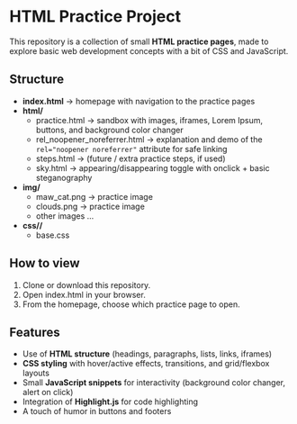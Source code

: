 # HTML Practice Project

This repository is a collection of small **HTML practice pages**, made to explore basic web development concepts with a bit of CSS and JavaScript.

##  Structure

- **index.html** → homepage with navigation to the practice pages  
- **html/**
  - practice.html → sandbox with images, iframes, Lorem Ipsum, buttons, and background color changer  
  - rel_noopener_noreferrer.html → explanation and demo of the `rel="noopener noreferrer"` attribute for safe linking  
  - steps.html → (future / extra practice steps, if used)
  - sky.html → appearing/disappearing toggle with onclick + basic steganography
- **img/**
  - maw_cat.png → practice image  
  - clouds.png → practice image
  - other images ...
- **css//**
  - base.css

##  How to view

1. Clone or download this repository.  
2. Open index.html in your browser.  
3. From the homepage, choose which practice page to open.  

## Features

- Use of **HTML structure** (headings, paragraphs, lists, links, iframes)  
- **CSS styling** with hover/active effects, transitions, and grid/flexbox layouts  
- Small **JavaScript snippets** for interactivity (background color changer, alert on click)  
- Integration of **Highlight.js** for code highlighting  
- A touch of humor in buttons and footers   

